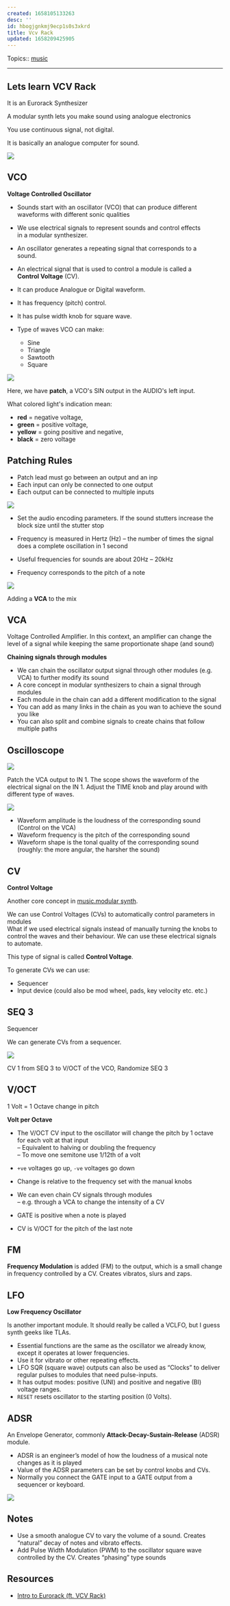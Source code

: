 ```yaml
---
created: 1658105133263
desc: ''
id: hbogjgnkmj9ecp1s0s3xkrd
title: Vcv Rack
updated: 1658209425905
---
```

   
Topics::  [music](../unsorted/music.md)   
   
   
---   
   
## Lets learn VCV Rack   
   
It is an Eurorack Synthesizer   
   

   
A modular synth lets you make sound using analogue electronics   
   
You use continuous signal, not digital.   
   
It is basically an analogue computer for sound.   
   
![](https://res.cloudinary.com/zubayr/image/upload/v1658195351/wiki/kgxqrt4sva2aecff4qlq.png)
   
   
## VCO   
   
**Voltage Controlled Oscillator**   
   
   
- Sounds start with an oscillator (VCO) that can produce different waveforms with different sonic qualities   
- We use electrical signals to represent sounds and control effects   
  in a modular synthesizer.   
   
- An oscillator generates a repeating signal that corresponds to a   
  sound.   
   
- An electrical signal that is used to control a module is called a   
  **Control Voltage** (CV).   
   
- It can produce Analogue or Digital waveform.   
- It has frequency (pitch) control.   
- It has pulse width knob for square wave.   
- Type of waves VCO can make:   
  - Sine   
  - Triangle   
  - Sawtooth   
  - Square   
   
![](https://res.cloudinary.com/zubayr/image/upload/v1658195402/wiki/nqsqivtxdyqhniaosbts.png)   
   
Here, we have **patch**, a VCO's SIN output in the AUDIO's left input.   
   
What colored light's indication mean:   
   
   
- **red** = negative voltage,   
- **green** = positive voltage,   
- **yellow** = going positive and negative,   
- **black** = zero voltage   
   
## Patching Rules   
   
   
- Patch lead must go between an output and an inp   
- Each input can only be connected to one output   
- Each output can be connected to multiple inputs   
   
![](https://res.cloudinary.com/zubayr/image/upload/v1658195376/wiki/erlpgzewwnuuuaub3efo.png)   
   
   
- Set the audio encoding parameters. If the sound stutters increase the block size until the stutter stop   
   
   
- Frequency is measured in Hertz (Hz) – the number of times the signal does a complete oscillation in 1 second   
- Useful frequencies for sounds are about 20Hz – 20kHz   
- Frequency corresponds to the pitch of a note   
   
![](https://res.cloudinary.com/zubayr/image/upload/v1658195519/wiki/qwd0jvr4tlnndqifzr0i.png)   
   
Adding a **VCA** to the mix   
   
## VCA   
   
Voltage Controlled Amplifier. In this context, an amplifier can change the level of a signal while keeping the same proportionate shape (and sound)   
   
**Chaining signals through modules**   
   
   
- We can chain the oscillator output signal through other modules (e.g. VCA) to further modify its sound   
- A core concept in modular synthesizers to chain a signal through modules   
- Each module in the chain can add a different modification to the signal   
- You can add as many links in the chain as you wan to achieve the sound you like   
- You can also split and combine signals to create chains that follow multiple paths   
   
## Oscilloscope   
   
![](https://res.cloudinary.com/zubayr/image/upload/v1658196175/wiki/ftswuqzpnfp4si7sxg11.png)   
   
Patch the VCA output to IN 1. The scope shows the waveform of the electrical signal on the IN 1. Adjust the TIME knob and play around with different type of waves.   
   
![](https://res.cloudinary.com/zubayr/image/upload/v1658196388/wiki/cu0he6cpn3hp3ct33wqp.png)   
   
   
- Waveform amplitude is the loudness of the corresponding sound (Control on the VCA)   
- Waveform frequency is the pitch of the corresponding sound   
- Waveform shape is the tonal quality of the corresponding sound (roughly: the more angular, the harsher the sound)   
   
## CV   
   
**Control Voltage**   
   
Another core concept in [music.modular synth](../unsorted/music.modular%20synth.md).   
   
We can use Control Voltages (CVs) to automatically control parameters in modules   
What if we used electrical signals instead of manually turning the knobs to control the waves and their behaviour. We can use these electrical signals to automate.   
   
This type of signal is called **Control Voltage**.   
   
To generate CVs we can use:   
   
   
- Sequencer   
- Input device (could also be mod wheel, pads, key velocity etc. etc.)   
   
## SEQ 3   
   
Sequencer   
   
We can generate CVs from a sequencer.   
   
![](https://res.cloudinary.com/zubayr/image/upload/v1658199602/wiki/rokxxtvjhilnxjczjfhe.png)   
   
CV 1 from SEQ 3 to V/OCT of the VCO, Randomize SEQ 3   
   
## V/OCT   
   
1 Volt = 1 Octave change in pitch   
   
**Volt per Octave**   
   
   
- The V/OCT CV input to the oscillator will change the pitch by 1 octave for each volt at that input   
  – Equivalent to halving or doubling the frequency   
  – To move one semitone use 1/12th of a volt   
   
- `+ve` voltages go up, `-ve` voltages go down   
- Change is relative to the frequency set with the manual knobs   
   
   
- We can even chain CV signals through modules   
  – e.g. through a VCA to change the intensity of a CV   
   
- GATE is positive when a note is played   
- CV is V/OCT for the pitch of the last note   
   
## FM   
   
**Frequency Modulation** is added (FM) to the output, which is a small change in frequency controlled by a CV. Creates vibratos, slurs and zaps.   
   
## LFO   
   
**Low Frequency Oscillator**   
   
Is another important module. It should really be called a VCLFO, but I guess synth geeks like TLAs.   
   
   
- Essential functions are the same as the oscillator we already know, except it operates at lower frequencies.   
- Use it for vibrato or other repeating effects.   
- LFO SQR (square wave) outputs can also be used as “Clocks” to deliver regular pulses to modules that need pulse-inputs.   
- It has output modes: positive (UNI) and positive and negative (BI) voltage ranges.   
- `RESET` resets oscillator to the starting position (0 Volts).   
   
## ADSR   
   
An Envelope Generator, commonly **Attack-Decay-Sustain-Release** (ADSR) module.   
   
   
- ADSR is an engineer’s model of how the loudness of a musical note changes as it is played   
- Value of the ADSR parameters can be set by control knobs and CVs.   
- Normally you connect the GATE input to a GATE output from a sequencer or keyboard.   
   
![](https://res.cloudinary.com/zubayr/image/upload/v1658202139/wiki/urgnljzn4u8vfhhyhkhc.png)   
   
## Notes   
   
   
- Use a smooth analogue CV to vary the volume of a sound. Creates “natural” decay of notes and vibrato effects.   
- Add Pulse Width Modulation (PWM) to the oscillator square wave controlled by the CV. Creates “phasing” type sounds   
   
## Resources   
   
   
- [Intro to Eurorack (ft. VCV Rack)](https://youtube.com/playlist?list=PLcaEIjiwaCmTpG7i5Gm5jro0M6kXtl-zt)